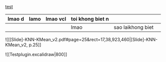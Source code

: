[test](https://user-images.githubusercontent.com/89109712/160023366-7a1ca044-5725-4d30-a0a7-f7e0664281da.mp4)

| lmao d | lamo | lmao vcl | toi khong biet n |                   |     |
| ------ | ---- | -------- | ---------------- | ----------------- | --- |
|        |      |          | lmao             | sao laikhong biet |     |



![[[Slide]-KNN-KMean_v2.pdf#page=25&rect=17,38,923,460|[Slide]-KNN-KMean_v2, p.25]]


![[Testplugin.excalidraw|800]]